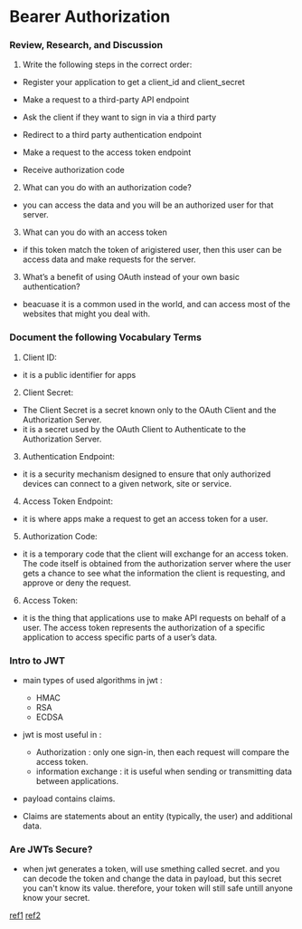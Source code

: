 # Bearer Authorization

### Review, Research, and Discussion

1. Write the following steps in the correct order:



- Register your application to get a client_id and client_secret

- Make a request to a third-party API endpoint

- Ask the client if they want to sign in via a third party

- Redirect to a third party authentication endpoint

- Make a request to the access token endpoint

- Receive authorization code

2. What can you do with an authorization code?

- you can access the data and you will be an authorized user for that server.

3. What can you do with an access token 

- if this token match the token of arigistered user, then this user can be access data and make requests for the server.

3. What’s a benefit of using OAuth instead of your own basic authentication?

- beacuase it is a common used in the world, and can access most of the websites that might you deal with.

### Document the following Vocabulary Terms

1. Client ID: 
- it is a public identifier for apps

2. Client Secret: 
- The Client Secret is a secret known only to the OAuth Client and the Authorization Server.
- it is a secret used by the OAuth Client to Authenticate to the Authorization Server.


3. Authentication Endpoint:
- it is a security mechanism designed to ensure that only authorized devices can connect to a given network, site or service.

4. Access Token Endpoint:
- it is where apps make a request to get an access token for a user.



5. Authorization Code:
- it is a temporary code that the client will exchange for an access token. The code itself is obtained from the authorization server where the user gets a chance to see what the information the client is requesting, and approve or deny the request.

6. Access Token:
- it is the thing that applications use to make API requests on behalf of a user. The access token represents the authorization of a specific application to access specific parts of a user’s data.




### Intro to JWT

- main types of used algorithms in jwt :

  - HMAC
  - RSA
  - ECDSA

- jwt is most useful in :

  - Authorization : only one sign-in, then each request will compare the access token.
  - information exchange : it is useful when sending or transmitting data between applications.

- payload contains claims.

- Claims are statements about an entity (typically, the user) and additional data.


### Are JWTs Secure?

- when jwt generates a token, will use smething called secret.
  and you can decode the token and change the data in payload, but this secret you can't know its value. therefore, your token will still safe untill anyone know your secret.


[ref1](https://jwt.io/introduction/)
[ref2](https://stackoverflow.com/questions/27301557/if-you-can-decode-jwt-how-are-they-secure)